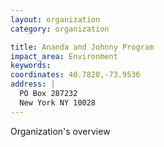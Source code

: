 ```yaml
---
layout: organization
category: organization

title: Ananda and Johnny Program
impact_area: Environment
keywords: 
coordinates: 40.7828,-73.9536
address: |
  PO Box 287232
  New York NY 10028
---
```

Organization's overview
